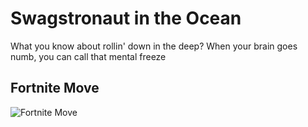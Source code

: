 # Swagstronaut in the Ocean
What you know about rollin' down in the deep?
When your brain goes numb, you can call that mental freeze

## Fortnite Move
![Fortnite Move](https://suhanthg.github.io/fortnitemove.gif)
